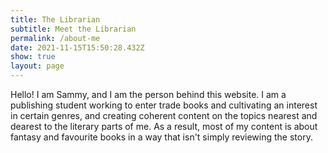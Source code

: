 ```yaml
---
title: The Librarian
subtitle: Meet the Librarian
permalink: /about-me
date: 2021-11-15T15:50:28.432Z
show: true
layout: page
---
```

Hello! I am Sammy, and I am the person behind this website. I am a publishing student working to enter trade books and cultivating an interest in certain genres, and creating coherent content on the topics nearest and dearest to the literary parts of me. As a result, most of my content is about fantasy and favourite books in a way that isn't simply reviewing the story.